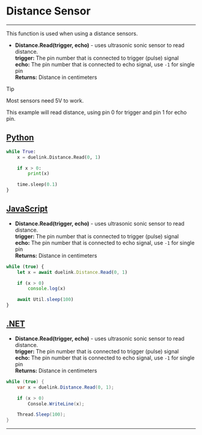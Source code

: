 # Distance Sensor

---

This function is used when using a distance sensors. 

- **Distance.Read(trigger, echo)** - uses ultrasonic sonic sensor to read distance.<br>
**trigger:** The pin number that is connected to trigger (pulse) signal<br>
**echo:**  The pin number that is connected to echo signal, use `-1` for single pin <br>
**Returns:**  Distance in centimeters

> [!TIP]
> Most sensors need 5V to work.

This example will read distance, using pin 0 for trigger and pin 1 for echo pin.

## [Python](#tab/py)


```py
while True:
    x = duelink.Distance.Read(0, 1)

    if x > 0:
        print(x)

    time.sleep(0.1)
}
```

## [JavaScript](#tab/js)
- **Distance.Read(trigger, echo)** - uses ultrasonic sonic sensor to read distance.<br>
**trigger:** The pin number that is connected to trigger (pulse) signal<br>
**echo:**  The pin number that is connected to echo signal, use `-1` for single pin <br>
**Returns:**  Distance in centimeters

```js
while (true) {
    let x = await duelink.Distance.Read(0, 1)

    if (x > 0)
        console.log(x)

    await Util.sleep(100)
}
```

## [.NET](#tab/net)
- **Distance.Read(trigger, echo)** - uses ultrasonic sonic sensor to read distance.<br>
**trigger:** The pin number that is connected to trigger (pulse) signal<br>
**echo:**  The pin number that is connected to echo signal, use `-1` for single pin <br>
**Returns:**  Distance in centimeters

```cs
while (true) {
    var x = duelink.Distance.Read(0, 1);

    if (x > 0)
        Console.WriteLine(x);

    Thread.Sleep(100);
}
```

---


